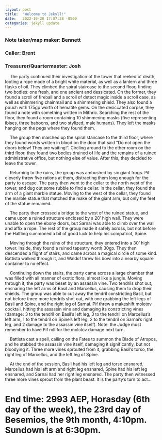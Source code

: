 ```yaml
---
layout: post
title:  "Welcome to Jekyll!"
date:   2022-10-20 17:07:28 -0500
categories: jekyll update
---
```


### Note taker/map maker: Bennett
### Caller: Brent
### Treasurer/Quartermaster: Josh

&nbsp;&nbsp;&nbsp;&nbsp;The party continued their investigation of the tower that reeked of death, looting a rope made of a bright white material, as well as a lantern and three flasks of oil. They climbed the spiral staircase to the second floor, finding two bodies: one fresh, and one ancient and dessicated. On the former, they found a scroll of fireball and a scroll of detect magic inside a scroll case, as well as shimmering chainmail and a shimmering shield. They also found a pouch with 175gp worth of hematite gems. On the desiccated corpse, they found a note with something written in Mithric. Searching the rest of the floor, they found a room containing 10 shimmering masks (five representing ibises, three baboons, and two stylized, male humans). They left the masks hanging on the pegs where they found them.
  
&nbsp;&nbsp;&nbsp;&nbsp;The group then marched up the spiral staircase to the third floor, where they found words written in blood on the door that said “Do not open the doors below! They are waiting!”. Circling around to the other room on the third floor, they found two bodies drained of life and the remains of a ruined administrative office, but nothing else of value. After this, they decided to leave the tower.
  
&nbsp;&nbsp;&nbsp;&nbsp;Returning to the ruins, the group was ambushed by six giant frogs. Pif cleverly threw five rations at them, distracting them long enough for the party to escape. The party then went to the cellar to the north west of the tower, and dug out some rubble to find a cellar. In the cellar, they found the arm of a giant marble statue. Moving to the west of the cellar, they found the marble statue that matched the make of the giant arm, but only the feet of the statue remained. 
  
&nbsp;&nbsp;&nbsp;&nbsp;The party then crossed a bridge to the west of the ruined statue, and came upon a ruined structure enclosed by a 20’ high wall. They were unable to open the ebony doors, but Sarnai was able to climb over the wall and affix a rope. The rest of the group made it safely across, but not before the Halfling summoned a bit of good luck to help his compatriot, Spine.
  
&nbsp;&nbsp;&nbsp;&nbsp;Moving through the ruins of the structure, they entered into a 30’ high tower. Inside, they found a ruined tapestry worth 30gp. They then descended a flight of stairs, and came across a magical circle of some kind. Battista walked through it, and Waldof threw his bowl into a nearby square container to no effect.
  
&nbsp;&nbsp;&nbsp;&nbsp;Continuing down the stairs, the party came across a large chamber that was filled with all manner of exotic flora, almost like a jungle. Moving through it, the party was beset by an assassin vine. Two tendrils shot out, ensnaring the left arms of Basil and Marcellus, causing them to drop their shields. The group was able to cut away the tendril constricting Basil, but not before three more tendrils shot out, with one grabbing the left legs of Basil and Spine, and the right leg of Sarnai. Pif threw a makeshift molotov cocktail, hitting the assassin vine and damaging its constricting vines (damage: 3 to the tendril on Basil’s left leg, 3 to the tendril on Marcellus’s left arm, 1 to the tendril on Spine’s left leg, 2 to the tendril on Sarnai’s right leg, and 2 damage to the assassin vine itself). Note: the Judge must remember to have Pif roll for the molotov damage next turn.
  
&nbsp;&nbsp;&nbsp;&nbsp;Battista cast a spell, calling on the Fates to summon the Blade of Atropos, and he stabbed the assassin vine itself, damaging it significantly, but not bloodying it. Three more vines sprouted from it, grabbing Basil’s torso, the right leg of Marcellus, and the left leg of Spine. 
  
&nbsp;&nbsp;&nbsp;&nbsp;At the end of the session, Basil had his left leg and torso ensnared, Marcellus had his left arm and right leg ensnared, Spine had his left leg ensnared, and Sarnai had her right leg ensnared. The party then witnessed three more vines sprout from the plant beast. It is the party’s turn to act...

# End time: 2993 AEP, Horasday (6th day of the week), the 23rd day of Besemios, the 9th month, 4:10pm. Sundown is at 6:30pm.
